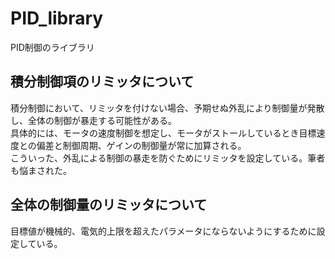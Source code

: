 # PID_library
PID制御のライブラリ<br>
## 積分制御項のリミッタについて
積分制御において、リミッタを付けない場合、予期せぬ外乱により制御量が発散し、全体の制御が暴走する可能性がある。<br>
具体的には、モータの速度制御を想定し、モータがストールしているとき目標速度との偏差と制御周期、ゲインの制御量が常に加算される。<br>
こういった、外乱による制御の暴走を防ぐためにリミッタを設定している。筆者も悩まされた。<br>

## 全体の制御量のリミッタについて
目標値が機械的、電気的上限を超えたパラメータにならないようにするために設定している。

